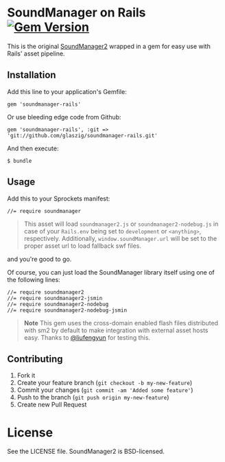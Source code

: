 # SoundManager on Rails [![Gem Version](https://badge.fury.io/rb/soundmanager-rails.png)](http://badge.fury.io/rb/soundmanager-rails)

This is the original [SoundManager2](http://www.schillmania.com/projects/soundmanager2/) wrapped in a gem for easy use with Rails' asset pipeline.

## Installation

Add this line to your application's Gemfile:

    gem 'soundmanager-rails'

Or use bleeding edge code from Github:

    gem 'soundmanager-rails', :git => 'git://github.com/glaszig/soundmanager-rails.git'

And then execute:

    $ bundle

## Usage

Add this to your Sprockets manifest:

    //= require soundmanager

> This asset will load `soundmanager2.js` or `soundmanager2-nodebug.js` in case of your `Rails.env` being set to `development` or `<anything>`, respectively.
> Additionally, `window.soundManager.url` will be set to the proper asset url to load fallback swf files.

and you're good to go.

Of course, you can just load the SoundManager library itself using one of the following lines:

    //= require soundmanager2
    //= require soundmanager2-jsmin
    //= require soundmanager2-nodebug
    //= require soundmanager2-nodebug-jsmin

> **Note**
> This gem uses the cross-domain enabled flash files distributed with sm2 by default to make integration with external asset hosts easy.
> Thanks to [@liufengyun](https://github.com/liufengyun) for testing this.

## Contributing

1. Fork it
2. Create your feature branch (`git checkout -b my-new-feature`)
3. Commit your changes (`git commit -am 'Added some feature'`)
4. Push to the branch (`git push origin my-new-feature`)
5. Create new Pull Request

# License

See the LICENSE file.
SoundManager2 is BSD-licensed.

